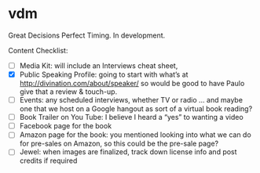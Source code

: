 vdm
===

Great Decisions Perfect Timing. In development.

Content Checklist:

- [ ] Media Kit: will include an Interviews cheat sheet, 
- [x] Public Speaking Profile: going to start with what’s at http://divination.com/about/speaker/ so would be good to have Paulo give that a review & touch-up.
- [ ] Events: any scheduled interviews, whether TV or radio … and maybe one that we host on a Google hangout as sort of a virtual book reading? 
- [ ] Book Trailer on You Tube: I believe I heard a “yes” to wanting a video
- [ ] Facebook page for the book
- [ ] Amazon page for the book: you mentioned looking into what we can do for pre-sales on Amazon, so this could be the pre-sale page?
- [ ] Jewel: when images are finalized, track down license info and post credits if required
